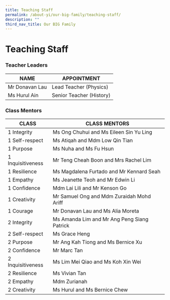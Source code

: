 ```yaml
---
title: Teaching Staff
permalink: /about-yi/our-big-family/teaching-staff/
description: ""
third_nav_title: Our BIG Family
---
```

# **Teaching Staff**

### Teacher Leaders

| NAME | APPOINTMENT |
|---|---|
| Mr Donavan Lau | Lead Teacher (Physics) |
| Ms Hurul Ain  | Senior Teacher (History) |

### Class Mentors

| CLASS | CLASS MENTORS |
|---|---|
| 1 Integrity | Ms Ong Chuhui and Ms Eileen Sin Yu Ling |
| 1 Self-respect | Ms Atiqah and Mdm Low Qin Tian |
| 1 Purpose | Ms Nuha and Ms Fu Hsun |
| 1 Inquisitiveness | Mr Teng Cheah Boon and Mrs Rachel Lim |
| 1 Resilience | Ms Magdalena Furtado and Mr Kennard Seah |
| 1 Empathy | Ms Jeanette Teoh and Mr Edwin Li |
| 1 Confidence | Mdm Lai Lili and Mr Kenson Go |
| 1 Creativity | Mr Samuel Ong and Mdm Zuraidah Mohd Ariff |
| 1 Courage | Mr Donavan Lau and Ms Alia Moreta |
| 2 Integrity | Ms Amanda Lim and Mr Ang Peng Siang Patrick |
| 2 Self-respect | Ms Grace Heng |
| 2 Purpose | Mr Ang Kah Tiong and Ms Bernice Xu |
| 2 Confidence | Mr Marc Tan |
| 2 Inquisitiveness | Ms Lim Mei Qiao and Ms Koh Xin Wei |
| 2 Resilience | Ms Vivian Tan |
| 2 Empathy | Mdm Zurianah |
| 2 Creativity | Ms Hurul and Ms Bernice Chew |